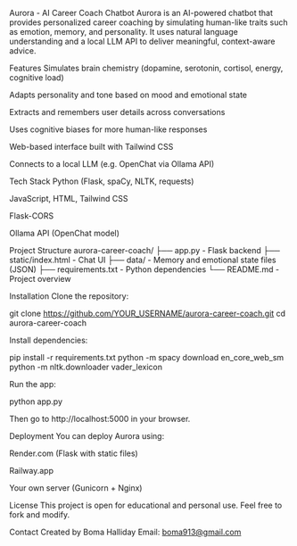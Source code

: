 Aurora - AI Career Coach Chatbot
Aurora is an AI-powered chatbot that provides personalized career coaching by simulating human-like traits such as emotion, memory, and personality. It uses natural language understanding and a local LLM API to deliver meaningful, context-aware advice.

Features
Simulates brain chemistry (dopamine, serotonin, cortisol, energy, cognitive load)

Adapts personality and tone based on mood and emotional state

Extracts and remembers user details across conversations

Uses cognitive biases for more human-like responses

Web-based interface built with Tailwind CSS

Connects to a local LLM (e.g. OpenChat via Ollama API)

Tech Stack
Python (Flask, spaCy, NLTK, requests)

JavaScript, HTML, Tailwind CSS

Flask-CORS

Ollama API (OpenChat model)

Project Structure
aurora-career-coach/
├── app.py - Flask backend
├── static/index.html - Chat UI
├── data/ - Memory and emotional state files (JSON)
├── requirements.txt - Python dependencies
└── README.md - Project overview

Installation
Clone the repository:

git clone https://github.com/YOUR_USERNAME/aurora-career-coach.git
cd aurora-career-coach

Install dependencies:

pip install -r requirements.txt
python -m spacy download en_core_web_sm
python -m nltk.downloader vader_lexicon

Run the app:

python app.py

Then go to http://localhost:5000 in your browser.

Deployment
You can deploy Aurora using:

Render.com (Flask with static files)

Railway.app

Your own server (Gunicorn + Nginx)

License
This project is open for educational and personal use. Feel free to fork and modify.

Contact
Created by Boma Halliday
Email: boma913@gmail.com


